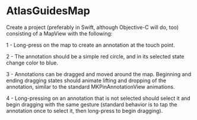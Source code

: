 # AtlasGuidesMap

Create a project (preferably in Swift, although Objective-C will do, too) consisting of a MapView with the following:

1 - Long-press on the map to create an annotation at the touch point.

2 - The annotation should be a simple red circle, and in its selected state change color to blue.

3 - Annotations can be dragged and moved around the map. Beginning and ending dragging states should animate lifting and dropping of the annotation, similar to the standard MKPinAnnotationView animations.

4 - Long-pressing on an annotation that is not selected should select it and begin dragging with the same gesture (standard behavior is to tap the annotation once to select it, then long-press to begin dragging).
